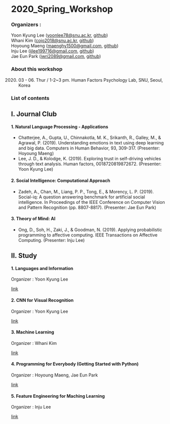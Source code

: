 # 2020_Spring_Workshop
### Organizers : 
Yoon Kyung Lee (yoonlee78@snu.ac.kr, [github](https://github.com/yoonlee78)) <br>
Whani Kim (cojo2018@snu.ac.kr, [github](https://github.com/domeis))<br>
Hoyoung Maeng (maenghy1500@gmail.com, [github](https://github.com/Hoyoung-Maeng)) <br>
Inju Lee (ijlee199716@gmail.com, [github](https://github.com/Inju0716)) <br>
Jae Eun Park (iwri2089@gmail.com, [github](https://github.com/JPark11)) <br>

### About this workshop

2020. 03 - 06. 
Thur / 1-2~3 pm. 
Human Factors Psychology Lab, SNU, Seoul, Korea

### List of contents

## I. Journal Club

#### 1. Natural Language Processing - Applications
- Chatterjee, A., Gupta, U., Chinnakotla, M. K., Srikanth, R., Galley, M., & Agrawal, P. (2019). Understanding emotions in text using deep learning and big data. Computers in Human Behavior, 93, 309-317. (Presenter: Hoyoung Maeng)
- Lee, J. D., & Kolodge, K. (2019). Exploring trust in self-driving vehicles through text analysis. Human factors, 0018720819872672. (Presenter: Yoon Kyung Lee)

#### 2. Social Intelligence: Computational Approach
- Zadeh, A., Chan, M., Liang, P. P., Tong, E., & Morency, L. P. (2019). Social-iq: A question answering benchmark for artificial social intelligence. In Proceedings of the IEEE Conference on Computer Vision and Pattern Recognition (pp. 8807-8817). (Presenter: Jae Eun Park)

#### 3. Theory of Mind: AI
- Ong, D., Soh, H., Zaki, J., & Goodman, N. (2019). Applying probabilistic programming to affective computing. IEEE Transactions on Affective Computing. (Presenter: Inju Lee)

## II. Study

#### 1. Languages and Information
Organizer : Yoon Kyung Lee 

[link](https://web.stanford.edu/class/cs124/)

#### 2. CNN for Visual Recognition 
Organizer : Yoon Kyung Lee 

[link](http://cs231n.stanford.edu/)

#### 3. Machine Learning
Organizer : Whani Kim

[link](https://www.coursera.org/learn/machine-learning)

#### 4. Programming for Everybody (Getting Started with Python)
Organizer : Hoyoung Maeng, Jae Eun Park

[link](https://www.coursera.org/learn/python?)

#### 5. Feature Engineering for Maching Learning 
Organizer : Inju Lee

[link](https://www.amazon.com/Feature-Engineering-Machine-Learning-Principles/dp/1491953241)

